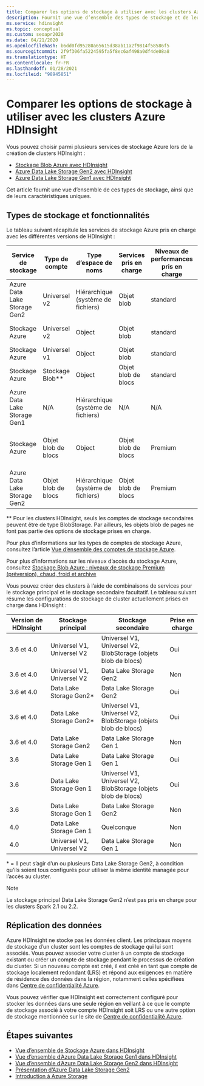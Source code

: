 ```yaml
---
title: Comparer les options de stockage à utiliser avec les clusters Azure HDInsight
description: Fournit une vue d’ensemble des types de stockage et de leur fonctionnement avec Azure HDInsight.
ms.service: hdinsight
ms.topic: conceptual
ms.custom: seoapr2020
ms.date: 04/21/2020
ms.openlocfilehash: b6dd0fd95280a65615d38ab11a2f9814f58586f5
ms.sourcegitcommit: 2f9f306fa5224595fa5f8ec6af498a0df4de08a8
ms.translationtype: HT
ms.contentlocale: fr-FR
ms.lasthandoff: 01/28/2021
ms.locfileid: "98945851"
---
```

# <a name="compare-storage-options-for-use-with-azure-hdinsight-clusters"></a>Comparer les options de stockage à utiliser avec les clusters Azure HDInsight

Vous pouvez choisir parmi plusieurs services de stockage Azure lors de la création de clusters HDInsight :

* [Stockage Blob Azure avec HDInsight](./overview-azure-storage.md)
* [Azure Data Lake Storage Gen2 avec HDInsight](./overview-data-lake-storage-gen2.md)
* [Azure Data Lake Storage Gen1 avec HDInsight](./overview-data-lake-storage-gen1.md)

Cet article fournit une vue d’ensemble de ces types de stockage, ainsi que de leurs caractéristiques uniques.

## <a name="storage-types-and-features"></a>Types de stockage et fonctionnalités

Le tableau suivant récapitule les services de stockage Azure pris en charge avec les différentes versions de HDInsight :

| Service de stockage | Type de compte | Type d’espace de noms | Services pris en charge | Niveaux de performances pris en charge | Niveaux d’accès pris en charge | Version de HDInsight | Type de cluster |
|---|---|---|---|---|---|---|---|
|Azure Data Lake Storage Gen2| Universel v2 | Hiérarchique (système de fichiers) | Objet blob | standard | Chaud, froid, archive | 3.6+ | Tout sauf Spark 2.1 et 2.2|
|Stockage Azure| Universel v2 | Object | Objet blob | standard | Chaud, froid, archive | 3.6+ | Tous |
|Stockage Azure| Universel v1 | Object | Objet blob | standard | N/A | Tous | Tous |
|Stockage Azure| Stockage Blob** | Object | Objet blob de blocs | standard | Chaud, froid, archive | Tous | Tous |
|Azure Data Lake Storage Gen1| N/A | Hiérarchique (système de fichiers) | N/A | N/A | N/A | 3.6 uniquement | Tout sauf HBase |
|Stockage Azure| Objet blob de blocs| Object | Objet blob de blocs | Premium | N/A| 3.6+ | HBase uniquement avec écritures accélérées|
|Azure Data Lake Storage Gen2| Objet blob de blocs| Hiérarchique (système de fichiers) | Objet blob de blocs | Premium | N/A| 3.6+ | HBase uniquement avec écritures accélérées|

** Pour les clusters HDInsight, seuls les comptes de stockage secondaires peuvent être de type BlobStorage. Par ailleurs, les objets blob de pages ne font pas partie des options de stockage prises en charge.

Pour plus d’informations sur les types de comptes de stockage Azure, consultez l’article [Vue d’ensemble des comptes de stockage Azure](../storage/common/storage-account-overview.md).

Pour plus d’informations sur les niveaux d’accès du stockage Azure, consultez [Stockage Blob Azure : niveaux de stockage Premium (préversion), chaud, froid et archive](../storage/blobs/storage-blob-storage-tiers.md)

Vous pouvez créer des clusters à l’aide de combinaisons de services pour le stockage principal et le stockage secondaire facultatif. Le tableau suivant résume les configurations de stockage de cluster actuellement prises en charge dans HDInsight :

| Version de HDInsight | Stockage principal | Stockage secondaire | Prise en charge |
|---|---|---|---|
| 3.6 et 4.0 | Universel V1, Universel V2 | Universel V1, Universel V2, BlobStorage (objets blob de blocs) | Oui |
| 3.6 et 4.0 | Universel V1, Universel V2 | Data Lake Storage Gen2 | Non |
| 3.6 et 4.0 | Data Lake Storage Gen2* | Data Lake Storage Gen2 | Oui |
| 3.6 et 4.0 | Data Lake Storage Gen2* | Universel V1, Universel V2, BlobStorage (objets blob de blocs) | Oui |
| 3.6 et 4.0 | Data Lake Storage Gen2 | Data Lake Storage Gen 1 | Non |
| 3.6 | Data Lake Storage Gen 1 | Data Lake Storage Gen 1 | Oui |
| 3.6 | Data Lake Storage Gen 1 | Universel V1, Universel V2, BlobStorage (objets blob de blocs) | Oui |
| 3.6 | Data Lake Storage Gen 1 | Data Lake Storage Gen2 | Non |
| 4.0 | Data Lake Storage Gen 1 | Quelconque | Non |
| 4.0 | Universel V1, Universel V2 | Data Lake Storage Gen 1 | Non |

* = Il peut s’agir d’un ou plusieurs Data Lake Storage Gen2, à condition qu’ils soient tous configurés pour utiliser la même identité managée pour l’accès au cluster.

> [!NOTE]
> Le stockage principal Data Lake Storage Gen2 n’est pas pris en charge pour les clusters Spark 2.1 ou 2.2.

## <a name="data-replication"></a>Réplication des données

Azure HDInsight ne stocke pas les données client. Les principaux moyens de stockage d’un cluster sont les comptes de stockage qui lui sont associés. Vous pouvez associer votre cluster à un compte de stockage existant ou créer un compte de stockage pendant le processus de création du cluster. Si un nouveau compte est créé, il est créé en tant que compte de stockage localement redondant (LRS) et répond aux exigences en matière de résidence des données dans la région, notamment celles spécifiées dans [Centre de confidentialité Azure](https://azuredatacentermap.azurewebsites.net).

Vous pouvez vérifier que HDInsight est correctement configuré pour stocker les données dans une seule région en veillant à ce que le compte de stockage associé à votre compte HDInsight soit LRS ou une autre option de stockage mentionnée sur le site de [Centre de confidentialité Azure](https://azuredatacentermap.azurewebsites.net).
 
## <a name="next-steps"></a>Étapes suivantes

* [Vue d’ensemble de Stockage Azure dans HDInsight](./overview-azure-storage.md)
* [Vue d’ensemble d’Azure Data Lake Storage Gen1 dans HDInsight](./overview-data-lake-storage-gen1.md)
* [Vue d’ensemble d’Azure Data Lake Storage Gen2 dans HDInsight](./overview-data-lake-storage-gen2.md)
* [Présentation d’Azure Data Lake Storage Gen2](../storage/blobs/data-lake-storage-introduction.md)
* [Introduction à Azure Storage](../storage/common/storage-introduction.md)
